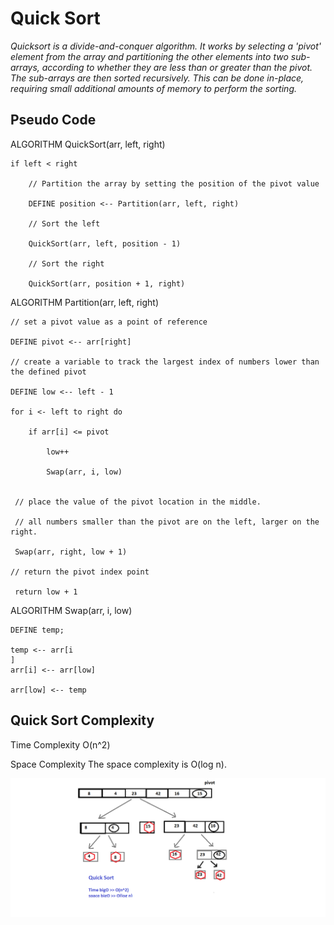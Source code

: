 # Quick Sort

*Quicksort is a divide-and-conquer algorithm. It works by selecting a 'pivot' element from the array and partitioning the other elements into two sub-arrays, according to whether they are less than or greater than the pivot. The sub-arrays are then sorted recursively. This can be done in-place, requiring small additional amounts of memory to perform the sorting.*

## Pseudo Code
ALGORITHM QuickSort(arr, left, right)

    if left < right

        // Partition the array by setting the position of the pivot value 

        DEFINE position <-- Partition(arr, left, right)

        // Sort the left

        QuickSort(arr, left, position - 1)

        // Sort the right

        QuickSort(arr, position + 1, right)


ALGORITHM Partition(arr, left, right)

    // set a pivot value as a point of reference

    DEFINE pivot <-- arr[right]

    // create a variable to track the largest index of numbers lower than the defined pivot

    DEFINE low <-- left - 1

    for i <- left to right do

        if arr[i] <= pivot

            low++

            Swap(arr, i, low)


     // place the value of the pivot location in the middle. 

     // all numbers smaller than the pivot are on the left, larger on the right.

     Swap(arr, right, low + 1)

    // return the pivot index point

     return low + 1


ALGORITHM Swap(arr, i, low)

    DEFINE temp;

    temp <-- arr[i
    ]
    arr[i] <-- arr[low]

    arr[low] <-- temp


## Quick Sort Complexity
Time Complexity
 O(n^2)

Space Complexity
The space complexity is O(log n).

![Image](/assets/qSort.png)